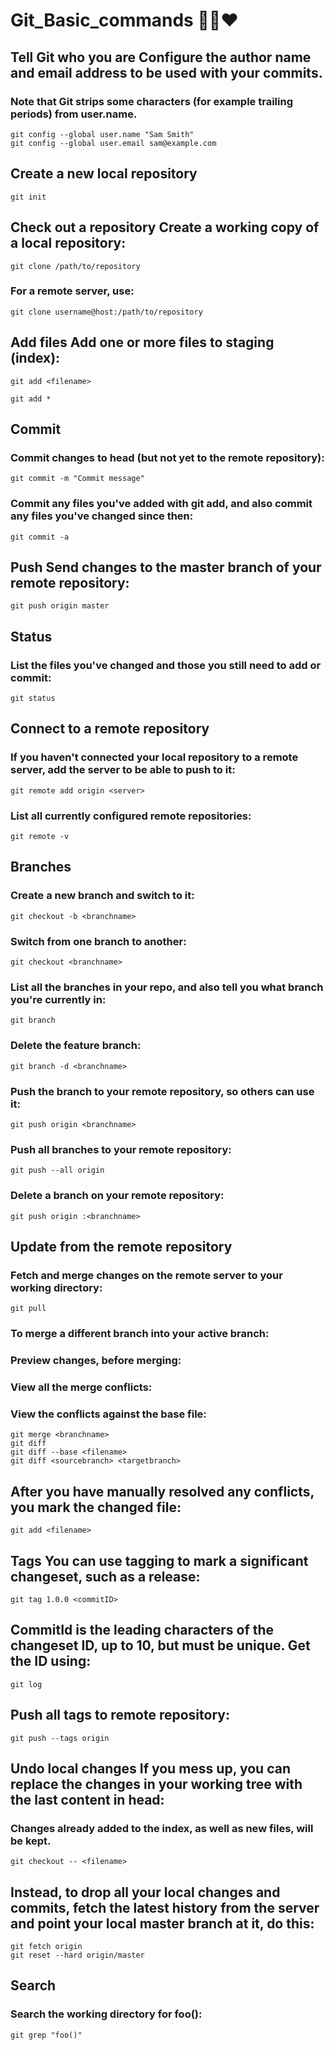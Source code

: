 # Git_Basic_commands 📜:smile::heart:

## Tell Git who you are	Configure the author name and email address to be used with your commits.
### Note that Git strips some characters (for example trailing periods) from user.name.
```
git config --global user.name "Sam Smith"
git config --global user.email sam@example.com
```

## Create a new local repository 	 	
```
git init
```

## Check out a repository 	Create a working copy of a local repository:	
```
git clone /path/to/repository
```
### For a remote server, use:	
```
git clone username@host:/path/to/repository
```

## Add files 	Add one or more files to staging (index):	
```
git add <filename>

git add *
```
## Commit 	
### Commit changes to head (but not yet to the remote repository):	
```
git commit -m "Commit message"
```
### Commit any files you've added with git add, and also commit any files you've changed since then:	
```
git commit -a
```

## Push 	Send changes to the master branch of your remote repository:	
```
git push origin master
```

## Status 
### List the files you've changed and those you still need to add or commit:	
```
git status
```

## Connect to a remote repository 	
### If you haven't connected your local repository to a remote server, add the server to be able to push to it:	
```
git remote add origin <server>
```
### List all currently configured remote repositories:	
```
git remote -v
```

## Branches 	
### Create a new branch and switch to it:	
```
git checkout -b <branchname>
```
### Switch from one branch to another:	
```
git checkout <branchname>
```
### List all the branches in your repo, and also tell you what branch you're currently in:	
```
git branch
```
### Delete the feature branch:	
```
git branch -d <branchname>
```
### Push the branch to your remote repository, so others can use it:	
```
git push origin <branchname>
```
### Push all branches to your remote repository:	
```
git push --all origin
```
### Delete a branch on your remote repository:	
```
git push origin :<branchname>
```
## Update from the remote repository	
### Fetch and merge changes on the remote server to your working directory:	
```
git pull
```
### To merge a different branch into your active branch:	
### Preview changes, before merging:
### View all the merge conflicts:
### View the conflicts against the base file:
```
git merge <branchname>
git diff
git diff --base <filename>
git diff <sourcebranch> <targetbranch>
```

## After you have manually resolved any conflicts, you mark the changed file:	
```
git add <filename>
```
## Tags	You can use tagging to mark a significant changeset, such as a release:	
```
git tag 1.0.0 <commitID>
```
## CommitId is the leading characters of the changeset ID, up to 10, but must be unique. Get the ID using:	
```
git log
```
## Push all tags to remote repository:	
```
git push --tags origin
```
## Undo local changes 	If you mess up, you can replace the changes in your working tree with the last content in head:
### Changes already added to the index, as well as new files, will be kept.
```	
git checkout -- <filename>
```
## Instead, to drop all your local changes and commits, fetch the latest history from the server and point your local master branch at it, do this:	
```
git fetch origin
git reset --hard origin/master
```
## Search 	
### Search the working directory for foo():	
```
git grep "foo()"
```

